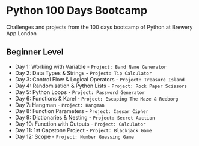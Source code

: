 # Python 100 Days Bootcamp
Challenges and projects from the 100 days bootcamp of Python at Brewery App London 

## Beginner Level
- Day 1: Working with Variable - `Project: Band Name Generator`
- Day 2: Data Types & Strings - `Project: Tip Calculator`
- Day 3: Control Flow & Logical Operators - `Project: Treasure Island`
- Day 4: Randomisation & Python Lists - `Project: Rock Paper Scissors`
- Day 5: Python Loops - `Project: Password Generator`
- Day 6: Functions & Karel - `Project: Escaping The Maze & Reeborg`
- Day 7: Hangman - `Project: Hangman`
- Day 8: Function Parameters - `Project: Caesar Cipher`
- Day 9: Dictionaries & Nesting - `Project: Secret Auction`
- Day 10: Function with Outputs - `Project: Calculator`
- Day 11: 1st Capstone Project - `Project: Blackjack Game`
- Day 12: Scope - `Project: Number Guessing Game` 
